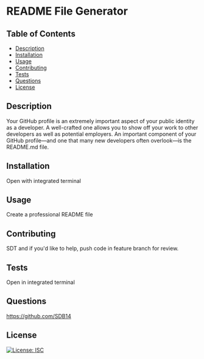 # README File Generator

## Table of Contents

* [Description](#description)
* [Installation](#installation)
* [Usage](#usage)
* [Contributing](#contributing)
* [Tests](#tests)
* [Questions](#questions)
* [License](#license)

## Description
Your GitHub profile is an extremely important aspect of your public identity as a developer. A well-crafted one allows you to show off your work to other developers as well as potential employers. An important component of your GitHub profile—and one that many new developers often overlook—is the README.md file.
## Installation
Open with integrated terminal
## Usage
Create a professional README file
## Contributing
SDT and if you'd like to help, push code in feature branch for review.
## Tests
Open in integrated terminal
## Questions
https://github.com/SDB14
## License
[![License: ISC](https://img.shields.io/badge/License-ISC-blue.svg)](https://opensource.org/licenses/ISC)
